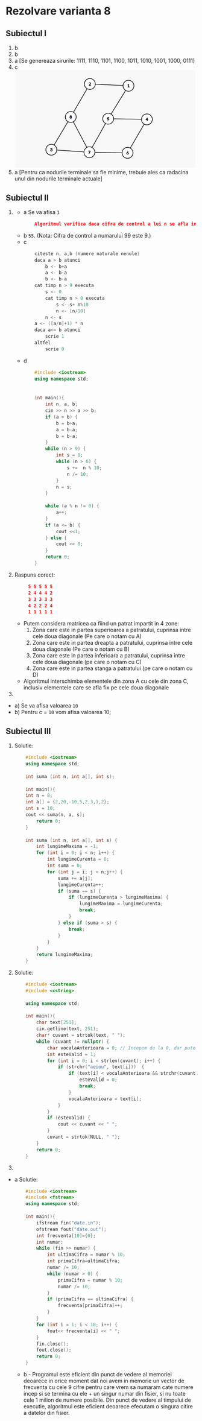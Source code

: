 # Rezolvare varianta 8

## Subiectul I
1. b
2. b
3. a [Se genereaza sirurile: 1111, 1110, 1101, 1100, 1011, 1010, 1001, 1000, 0111] 
4. c
    ![ Graf](s1-4.png)
5. a [Pentru ca nodurile terminale sa fie minime, trebuie ales ca radacina unul din nodurile terminale actuale]
## Subiectul II
1. 
    - a Se va afisa `1`
        ```json
            Algoritmul verifica daca cifra de control a lui n se afla in intervalul [a,b]
        ```
    - b `55`. (Nota: Cifra de control a numarului 99 este 9.)
    - c 
        ```c++
            citeste n, a,b (numere naturale nenule)
            daca a > b atunci
                b <- b+a
                a <- b-a
                b <- b-a
            cat timp n > 9 executa
                s <- 0
                cat timp n > 0 executa
                    s <- s+ n%10
                    n <- [n/10]
                n <- s
            a <- ([a/n]+1) * n
            daca a<= b atunci
                scrie 1
            altfel
                scrie 0
        ```
    - d
        ```c++
            #include <iostream>
            using namespace std;


            int main(){
                int n, a, b;
                cin >> n >> a >> b;
                if (a > b) {
                    b = b+a;
                    a = b-a;
                    b = b-a;
                }
                while (n > 9) {
                    int s = 0;
                    while (n > 0) {
                        s +=  n % 10;
                        n /= 10;
                    }
                    n = s;
                }

                while (a % n != 0) {
                    a++;
                }
                if (a <= b) {
                    cout <<1;
                } else {
                    cout << 0;
                }
                return 0;
            }
        ```
2.  Raspuns corect:
    ```json
         5 5 5 5 5
         2 4 4 4 2
         3 3 3 3 3
         4 2 2 2 4
         1 1 1 1 1
    ```
    - Putem considera matricea ca fiind un patrat impartit in 4 zone:
        1. Zona care este in partea superioarea a patratului, cuprinsa intre cele doua diagonale (Pe care o notam cu A)
        2. Zona care este in partea dreapta a patratului, cuprinsa intre cele doua diagonale (Pe care o notam cu B)
        3. Zona care este in partea inferioara a patratului, cuprinsa intre cele doua diagonale (pe care o notam cu C)
        4. Zona care este in partea stanga a patratului (pe care o notam cu D)
    - Algoritmul interschimba elementele din zona A cu cele din zona C, inclusiv elementele care se afla fix pe cele doua diagonale
3. 
 - a) Se va afisa valoarea `10`
 - b) Pentru c = `10` vom afisa valoarea 10;

## Subiectul III
1. Solutie:
    ```c++
        #include <iostream>
        using namespace std;

        int suma (int n, int a[], int s);

        int main(){
        int n = 8;
        int a[] = {2,20,-10,5,2,3,1,2};
        int s = 10;
        cout << suma(n, a, s);
            return 0;
        }

        int suma (int n, int a[], int s) {
            int lungimeMaxima = -1;
            for (int i = 0; i < n; i++) {
                int lungimeCurenta = 0;
                int suma = 0;
                for (int j = i; j < n;j++) {
                    suma += a[j];
                    lungimeCurenta++;
                    if (suma == s) {
                        if (lungimeCurenta > lungimeMaxima) {
                            lungimeMaxima = lungimeCurenta;
                            break;
                        }
                    } else if (suma > s) {
                        break;
                    }
                }
            }
            return lungimeMaxima;
        }
    ```
2. Solutie:
    ```c++
        #include <iostream>
        #include <cstring>

        using namespace std;

        int main(){
            char text[251];
            cin.getline(text, 251);
            char* cuvant = strtok(text, " ");
            while (cuvant != nullptr) {
                char vocalaAnterioara = 0; // Incepem de la 0, dar putem alege orice valoare mai mica < 'a'
                int esteValid = 1;
                for (int i = 0; i < strlen(cuvant); i++) {
                    if (strchr("aeiou", text[i]))  {
                        if (text[i] < vocalaAnterioara && strchr(cuvant+i+1, text[i]) != nullptr) {
                            esteValid = 0;
                            break;
                        }
                        vocalaAnterioara = text[i];
                    }
                }
                if (esteValid) {
                    cout << cuvant << " ";
                }
                cuvant = strtok(NULL, " ");
            }
            return 0;
        }

    ```
3. 
 - a Solutie: 
    ```c++
        #include <iostream>
        #include <fstream>
        using namespace std;

        int main(){
            ifstream fin("date.in");
            ofstream fout("date.out");
            int frecventa[10]={0};
            int numar;
            while (fin >> numar) {
                int ultimaCifra = numar % 10;
                int primaCifra=ultimaCifra;
                numar /= 10;
                while (numar > 0) {
                    primaCifra = numar % 10;
                    numar /= 10;
                }
                if (primaCifra == ultimaCifra) {
                    frecventa[primaCifra]++;
                }
            }
            for (int i = 1; i < 10; i++) {
                fout<< frecventa[i] << " ";
            }
            fin.close();
            fout.close();
            return 0;
        }
    ```
    - b - Programul este eficient din punct de vedere al memoriei deoarece in orice moment dat noi avem in memorie un vector de frecventa cu cele 9 cifre pentru care vrem sa numaram cate numere incep si se termina cu ele + un singur numar din fisier, si nu toate cele 1 milion de numere posibile. Din punct de vedere al timpului de executie, algoritmul este eficient deoarece efecutam o singura citire a datelor din fisier.